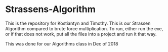# Strassens-Algorithm


This is the repository for Kostiantyn and Timothy. This is our Strassen Algorithm compared to brute force multiplication.
To run, either run the exe, or if that does not work,
  put all the files into a project and run it that way.
  
 This was done for our Algorithms class in Dec of 2018
